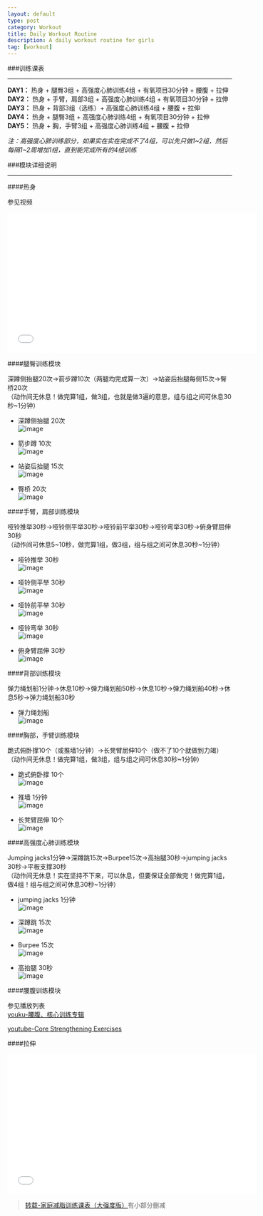 ```yaml
---
layout: default
type: post
category: Workout
title: Daily Workout Routine
description: A daily workout routine for girls
tag: [workout]
---
```



###训练课表
***
__DAY1：__ 热身 + 腿臀3组 + 高强度心肺训练4组 + 有氧项目30分钟 + 腰腹 + 拉伸  
__DAY2：__ 热身 + 手臂，肩部3组 + 高强度心肺训练4组 + 有氧项目30分钟 + 拉伸  
__DAY3：__ 热身 + 背部3组（选练）+ 高强度心肺训练4组 + 腰腹 + 拉伸  
__DAY4：__ 热身 + 腿臀3组 + 高强度心肺训练4组 + 有氧项目30分钟 + 拉伸  
__DAY5：__ 热身 + 胸，手臂3组 + 高强度心肺训练4组  + 腰腹 + 拉伸  

_注：高强度心肺训练部分，如果实在实在完成不了4组，可以先只做1~2组，然后每隔1~2周增加1组，直到能完成所有的4组训练_

###模块详细说明  
***

####热身 

参见视频    
<iframe width="560" height="315" src="//www.youtube.com/embed/NXAf37S4ZJE" frameborder="0" allowfullscreen></iframe>  

####腿臀训练模块  

深蹲侧抬腿20次→箭步蹲10次（两腿均完成算一次）→站姿后抬腿每侧15次→臀桥20次  
（动作间无休息！做完算1组，做3组，也就是做3遍的意思，组与组之间可休息30秒~1分钟）

* 深蹲侧抬腿 20次  
![image]({{site.img_url}}/post-sources/2014-04-28-深蹲侧抬腿.gif)  

* 箭步蹲 10次  
![image]({{site.img_url}}/post-sources/2014-04-28-箭步蹲.gif)  

* 站姿后抬腿 15次  
![image]({{site.img_url}}/post-sources/2014-04-28-站姿后抬腿.gif)  

* 臀桥 20次  
![image]({{site.img_url}}/post-sources/2014-04-28-臀桥.gif)  

####手臂，肩部训练模块  

哑铃推举30秒→哑铃侧平举30秒→哑铃前平举30秒→哑铃弯举30秒→俯身臂屈伸30秒  
（动作间可休息5~10秒，做完算1组，做3组，组与组之间可休息30秒~1分钟）   

* 哑铃推举 30秒  
![image]({{site.img_url}}/post-sources/2014-04-28-哑铃推举.gif)  

* 哑铃侧平举 30秒  
![image]({{site.img_url}}/post-sources/2014-04-28-哑铃侧平举.gif)  

* 哑铃前平举 30秒  
![image]({{site.img_url}}/post-sources/2014-04-28-哑铃前平举.gif)  

* 哑铃弯举 30秒  
![image]({{site.img_url}}/post-sources/2014-04-28-哑铃弯举.gif)  

* 俯身臂屈伸 30秒  
![image]({{site.img_url}}/post-sources/2014-04-28-俯身臂屈伸.gif)  


####背部训练模块

弹力绳划船1分钟→休息10秒→弹力绳划船50秒→休息10秒→弹力绳划船40秒→休息5秒→弹力绳划船30秒 

* 弹力绳划船  
![image]({{site.img_url}}/post-sources/2014-04-28-弹力绳划船.gif)  


####胸部，手臂训练模块  

跪式俯卧撑10个（或推墙1分钟）→长凳臂屈伸10个（做不了10个就做到力竭）  
（动作间无休息！做完算1组，做3组，组与组之间可休息30秒~1分钟）  

* 跪式俯卧撑 10个  
![image]({{site.img_url}}/post-sources/2014-04-28-跪式俯卧撑.gif)  

* 推墙 1分钟  
![image]({{site.img_url}}/post-sources/2014-04-28-推墙.gif)  

* 长凳臂屈伸 10个  
![image]({{site.img_url}}/post-sources/2014-04-28-长凳臂屈伸.gif)  


####高强度心肺训练模块  

Jumping jacks1分钟→深蹲跳15次→Burpee15次→高抬腿30秒→jumping jacks 30秒→平板支撑30秒  
（动作间无休息！实在坚持不下来，可以休息，但要保证全部做完！做完算1组，做4组！组与组之间可休息30秒~1分钟）

* jumping jacks 1分钟  
![image]({{site.img_url}}/post-sources/2014-04-28-jumpingjacks.gif)  

* 深蹲跳 15次  
![image]({{site.img_url}}/post-sources/2014-04-28-深蹲跳.gif)  

* Burpee 15次  
![image]({{site.img_url}}/post-sources/2014-04-28-Burpee.gif)  

* 高抬腿 30秒  
![image]({{site.img_url}}/post-sources/2014-04-28-高抬腿.gif)  
  
  
    
####腰腹训练模块  

参见播放列表  
[youku-腰腹、核心训练专辑](http://www.youku.com/playlist_show/id_20904460.html)

[youtube-Core Strengthening Exercises](https://www.youtube.com/playlist?list=PLpXJ7Rlnuy86fCPGMsMSb1jon0OMB1dXk)

####拉伸  

<iframe width="560" height="315" src="//www.youtube.com/embed/HEFuZVx60UY" frameborder="0" allowfullscreen></iframe>  
  


>[转载-家庭减脂训练课表（大强度版）](http://blog.sina.com.cn/s/blog_5113c62d0101gk3c.html)有小部分删减

